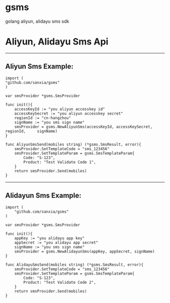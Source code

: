 # gsms
golang  aliyun, alidayu sms sdk

Aliyun, Alidayu Sms Api
==========================

--------------------------
Aliyun Sms Example:
--------------------------
    import (
    "github.com/sanxia/gsms"
    )

    var smsProvider *gsms.SmsProvider

    func init(){
        accessKeyId := "you aliyun accesskey id"
        accessKeySecret := "you aliyun accesskey secret"
        regionId := "cn-hangzhou"
        signName := "you sms sign name"
        smsProvider = gsms.NewAliyunSms(accessKeyId, accessKeySecret, regionId,     signName)
    }

    func AliyunSmsSend(mobiles string) (*gsms.SmsResult, error){
        smsProvider.SetTemplateCode = "sms_123456"
        smsProvider.SetTemplateParam = gsms.SmsTemplateParam{
            Code: "S-123",
            Product: "Test Validate Code 1",
        }
        return smsProvider.Send(mobiles)
    }


--------------------------
Alidayun Sms Example:
--------------------------
    import (
        "github.com/sanxia/gsms"
    )

    var smsProvider *gsms.SmsProvider

    func init(){
        appKey := "you alidayu app key"
        appSecret := "you alidayu app secret"
        signName := "you sms sign name"
        smsProvider = gsms.NewAlidayunSms(appKey, appSecret, signName)
    }

    func AlidayuSmsSend(mobiles string) (*gsms.SmsResult, error){
        smsProvider.SetTemplateCode = "sms_123456"
        smsProvider.SetTemplateParam = gsms.SmsTemplateParam{
            Code: "S-123",
            Product: "Test Validate Code 2",
        }
        return smsProvider.Send(mobiles)
    }

